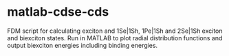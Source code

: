 # matlab-cdse-cds
FDM script for calculating exciton and 1Se|1Sh, 1Pe|1Sh and 2Se|1Sh exciton and biexciton states.
Run in MATLAB to plot radial distribution functions and output biexciton energies including binding energies.
